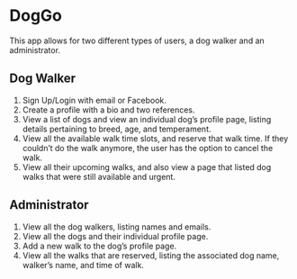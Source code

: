 # DogGo

This app allows for two different types of users, a dog walker and an administrator.

## Dog Walker

1. Sign Up/Login with email or Facebook.
2. Create a profile with a bio and two references.
3. View a list of dogs and view an individual dog’s profile page, listing details pertaining to breed, age, and temperament.
4. View all the available walk time slots, and reserve that walk time. If they couldn’t do the walk anymore, the user has the option to cancel the walk.
5. View all their upcoming walks, and also view a page that listed dog walks that were still available and urgent.

## Administrator

1. View all the dog walkers, listing names and emails.
2. View all the dogs and their individual profile page.
3. Add a new walk to the dog’s profile page.
4. View all the walks that are reserved, listing the associated dog name, walker’s name, and time of walk.
